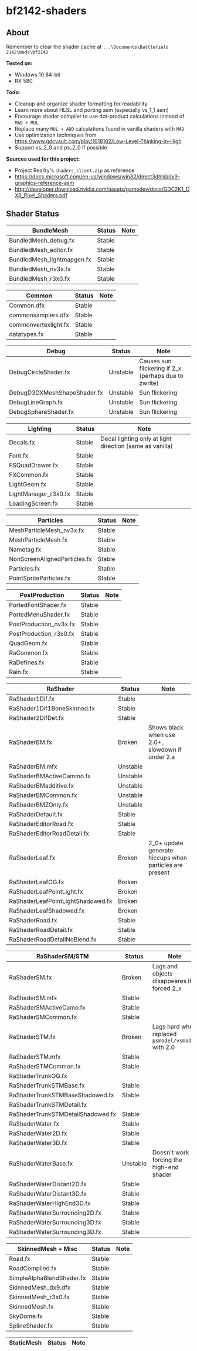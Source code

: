 # bf2142-shaders

## About

Remember to clear the shader cache at `...\Documents\Battlefield 2142\mods\bf2142`

**Tested on:**
- Windows 10 64-bit
- RX 580

**Todo:**
- Cleanup and organize shader formatting for readability
- Learn more about HLSL and porting asm (especially vs_1_1 asm)
- Encourage shader compiler to use dot-product calculations instead of `MAD + MUL`
- Replace many `MUL + ADD` calculations found in vanilla shaders with `MAD`
- Use optimization techniques from https://www.gdcvault.com/play/1018182/Low-Level-Thinking-in-High
- Support vs_2_0 and ps_2_0 if possible

**Sources used for this project:**
- Project Reality's `shaders_client.zip` as reference
- https://docs.microsoft.com/en-us/windows/win32/direct3dhlsl/dx9-graphics-reference-asm
- http://developer.download.nvidia.com/assets/gamedev/docs/GDC2K1_DX8_Pixel_Shaders.pdf

## Shader Status

BundleMesh                 | Status | Note
-------------------------- | ------ | ----
BundledMesh_debug.fx       | Stable
BundledMesh_editor.fx      | Stable
BundledMesh_lightmapgen.fx | Stable
BundledMesh_nv3x.fx        | Stable
BundledMesh_r3x0.fx        | Stable

Common               | Status | Note
-------------------- | ------ | ----
Common.dfx           | Stable
commonsamplers.dfx   | Stable
commonvertexlight.fx | Stable
datatypes.fx         | Stable

Debug                       | Status   | Note
--------------------------- | -------- | ----
DebugCircleShader.fx        | Unstable | Causes sun flickering if 2_x (perhaps due to zwrite)
DebugD3DXMeshShapeShader.fx | Unstable | Sun flickering
DebugLineGraph.fx           | Unstable | Sun flickering
DebugSphereShader.fx        | Unstable | Sun flickering

Lighting             | Status | Note
-------------------- | ------ | ----
Decals.fx            | Stable | Decal lighting only at light direction (same as vanilla)
Font.fx              | Stable
FSQuadDrawer.fx      | Stable
FXCommon.fx          | Stable
LightGeom.fx         | Stable
LightManager_r3x0.fx | Stable
LoadingScreen.fx     | Stable

Particles                    | Status | Note
---------------------------- | ------ | ----
MeshParticleMesh_nv3x.fx     | Stable
MeshParticleMesh.fx          | Stable
Nametag.fx                   | Stable
NonScreenAlignedParticles.fx | Stable
Particles.fx                 | Stable
PointSpriteParticles.fx      | Stable

PostProduction         | Status | Note
---------------------- | ------ | ----
PortedFontShader.fx    | Stable
PortedMenuShader.fx    | Stable
PostProduction_nv3x.fx | Stable
PostProduction_r3x0.fx | Stable
QuadGeom.fx            | Stable
RaCommon.fx            | Stable
RaDefines.fx           | Stable
Rain.fx                | Stable

RaShader                          | Status   | Note
--------------------------------- | -------- | ----
RaShader1Dif.fx                   | Stable
RaShader1Dif1BoneSkinned.fx       | Stable
RaShader2DifDet.fx                | Stable
RaShaderBM.fx                     | Broken   | Shows black when use 2.0+, slowdown if under 2.a
RaShaderBM.mfx                    | Unstable
RaShaderBMActiveCammo.fx          | Unstable
RaShaderBMadditive.fx             | Unstable
RaShaderBMCommon.fx               | Unstable
RaShaderBMZOnly.fx                | Unstable
RaShaderDefault.fx                | Stable
RaShaderEditorRoad.fx             | Stable
RaShaderEditorRoadDetail.fx       | Stable
RaShaderLeaf.fx                   | Broken   | 2_0+ update generate hiccups when particles are present
RaShaderLeafOG.fx                 | Broken
RaShaderLeafPointLight.fx         | Broken
RaShaderLeafPointLightShadowed.fx | Broken
RaShaderLeafShadowed.fx           | Broken
RaShaderRoad.fx                   | Stable
RaShaderRoadDetail.fx             | Stable
RaShaderRoadDetailNoBlend.fx      | Stable

RaShaderSM/STM                    | Status   | Note
--------------------------------- | -------- | ----
RaShaderSM.fx                     | Broken   | Lags and objects disappeares if forced 2_x
RaShaderSM.mfx                    | Stable
RaShaderSMActiveCamo.fx           | Stable
RaShaderSMCommon.fx               | Stable
RaShaderSTM.fx                    | Broken   | Lags hard when replaced `psmodel/vsmodel` with 2.0
RaShaderSTM.mfx                   | Stable
RaShaderSTMCommon.fx              | Stable
RaShaderTrunkOG.fx                |
RaShaderTrunkSTMBase.fx           | Stable
RaShaderTrunkSTMBaseShadowed.fx   | Stable
RaShaderTrunkSTMDetail.fx         |
RaShaderTrunkSTMDetailShadowed.fx | Stable
RaShaderWater.fx                  | Stable
RaShaderWater2D.fx                | Stable
RaShaderWater3D.fx                | Stable
RaShaderWaterBase.fx              | Unstable | Doesn't work if forcing the high-end shader
RaShaderWaterDistant2D.fx         | Stable
RaShaderWaterDistant3D.fx         | Stable
RaShaderWaterHighEnd3D.fx         | Stable
RaShaderWaterSurrounding2D.fx     | Stable
RaShaderWaterSurrounding3D.fx     | Stable
RaShaderWaterSurrounding3D.fx     | Stable

SkinnedMesh + Misc         | Status | Note
-------------------------- | ------ | ----
Road.fx                    | Stable
RoadCompiled.fx            | Stable
SimpleAlphaBlendShader.fx  | Stable
SkinnedMesh_dx9.dfx        | Stable
SkinnedMesh_r3x0.fx        | Stable
SkinnedMesh.fx             | Stable
SkyDome.fx                 | Stable
SplineShader.fx            | Stable

StaticMesh                 | Status | Note
-------------------------- | ------ | ----

